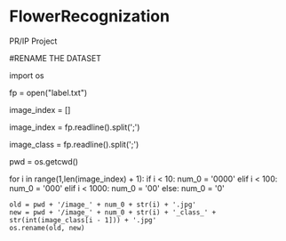 # FlowerRecognization
PR/IP Project

#RENAME THE DATASET

import os

fp = open("label.txt")

image_index = []

image_index = fp.readline().split(';')

image_class = fp.readline().split(';')

pwd = os.getcwd()

for i in range(1,len(image_index) + 1):
	if i < 10:
		num_0 = '0000'
	elif i < 100:
		num_0 = '000'
	elif i < 1000:
		num_0 = '00'
	else:
		num_0 = '0'  


	old = pwd + '/image_' + num_0 + str(i) + '.jpg'
	new = pwd + '/image_' + num_0 + str(i) + '_class_' + str(int(image_class[i - 1])) + '.jpg'
	os.rename(old, new)
